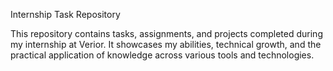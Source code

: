  Internship Task Repository

This repository contains tasks, assignments, and projects completed during my internship at Verior. It showcases my  abilities, technical growth, and the practical application of knowledge across various tools and technologies.

